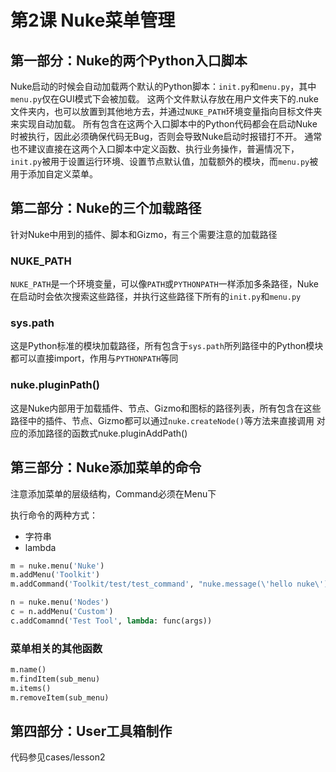 # 第2课 Nuke菜单管理

## 第一部分：Nuke的两个Python入口脚本
Nuke启动的时候会自动加载两个默认的Python脚本：`init.py`和`menu.py`，其中`menu.py`仅在GUI模式下会被加载。
这两个文件默认存放在用户文件夹下的.nuke文件夹内，也可以放置到其他地方去，并通过`NUKE_PATH`环境变量指向目标文件夹来实现自动加载。
所有包含在这两个入口脚本中的Python代码都会在启动Nuke时被执行，因此必须确保代码无Bug，否则会导致Nuke启动时报错打不开。
通常也不建议直接在这两个入口脚本中定义函数、执行业务操作，普遍情况下，`init.py`被用于设置运行环境、设置节点默认值，加载额外的模块，而`menu.py`被用于添加自定义菜单。

## 第二部分：Nuke的三个加载路径
针对Nuke中用到的插件、脚本和Gizmo，有三个需要注意的加载路径

### NUKE_PATH
`NUKE_PATH`是一个环境变量，可以像`PATH`或`PYTHONPATH`一样添加多条路径，Nuke在启动时会依次搜索这些路径，并执行这些路径下所有的`init.py`和`menu.py`

### sys.path
这是Python标准的模块加载路径，所有包含于`sys.path`所列路径中的Python模块都可以直接import，作用与`PYTHONPATH`等同

### nuke.pluginPath()
这是Nuke内部用于加载插件、节点、Gizmo和图标的路径列表，所有包含在这些路径中的插件、节点、Gizmo都可以通过`nuke.createNode()`等方法来直接调用
对应的添加路径的函数式nuke.pluginAddPath()

## 第三部分：Nuke添加菜单的命令
注意添加菜单的层级结构，Command必须在Menu下

执行命令的两种方式：
* 字符串
* lambda
```python
m = nuke.menu('Nuke')
m.addMenu('Toolkit')
m.addCommand('Toolkit/test/test_command', "nuke.message(\'hello nuke\')", 'alt+o')

n = nuke.menu('Nodes')
c = n.addMenu('Custom')
c.addComamnd('Test Tool', lambda: func(args))
```

### 菜单相关的其他函数
```python
m.name()
m.findItem(sub_menu)
m.items()
m.removeItem(sub_menu)
```

## 第四部分：User工具箱制作
代码参见cases/lesson2